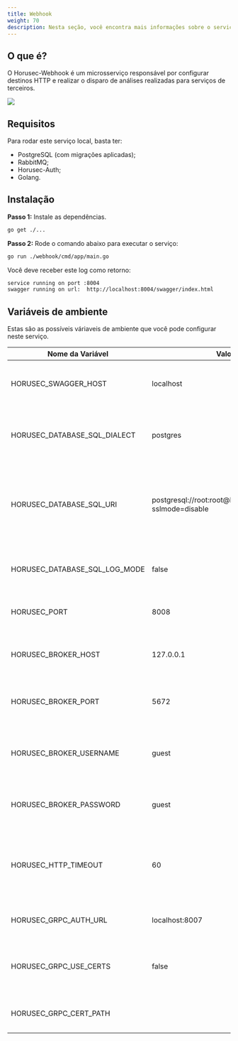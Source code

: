 ```yaml
---
title: Webhook
weight: 70
description: Nesta seção, você encontra mais informações sobre o serviço Horusec-Webhook.
---
```


## **O que é?**

O Horusec-Webhook é um microsserviço responsável por configurar destinos HTTP e realizar o disparo de análises realizadas para serviços de terceiros.


![](/docs/ptbr/web/services/webhook/0-arquitecture.png)

## **Requisitos**

Para rodar este serviço local, basta ter:

* PostgreSQL (com migrações aplicadas);
* RabbitMQ;
* Horusec-Auth;
* Golang.

## **Instalação**

**Passo 1:** Instale as dependências.

```bash
go get ./...
```

**Passo 2:** Rode o comando abaixo para executar o serviço:

```bash
go run ./webhook/cmd/app/main.go
```

Você deve receber este log como retorno:

```bash
service running on port :8004
swagger running on url:  http://localhost:8004/swagger/index.html
```

## **Variáveis de ambiente**

Estas são as possíveis váriaveis de ambiente que você pode configurar neste serviço.

| Nome da Variável                            | Valor Default          | Descrição                  |
|---------------------------------------------|-----------------------|------------------------------|
| HORUSEC_SWAGGER_HOST             | localhost                                                        | Obtém qual o host que estará disponível no swagger.| 
| HORUSEC_DATABASE_SQL_DIALECT     | postgres                                                         | Obtém o dialeto para conectar no banco de dados POSTGRES |
| HORUSEC_DATABASE_SQL_URI         | postgresql://root:root@localhost:5432/horusec_db?sslmode=disable | Obtém o URI (identificador uniforme de recursos) para conectar no banco de dados POSTGRES. |
| HORUSEC_DATABASE_SQL_LOG_MODE    | false                                                            | Obtém o valor para habilitar logs no POSTGRES. |
| HORUSEC_PORT                     | 8008                                                             | Obtém a porta que o serviço irá iniciar. |
| HORUSEC_BROKER_HOST              | 127.0.0.1                                                        | Obtém host para se conectar ao broker RABBITMQ. | 
| HORUSEC_BROKER_PORT              | 5672                                                             | Obtém porta para conectar no broker RABBITMQ. |
| HORUSEC_BROKER_USERNAME          | guest                                                            | Obtém o nome de usuário para se conectar no broker RABBITMQ. |
| HORUSEC_BROKER_PASSWORD          | guest                                                            | Obtém a senha para se conectar no broker RABBITMQ. |
| HORUSEC_HTTP_TIMEOUT             | 60                                                               | Valida o tempo, em segundos, a esperar por uma resposta na requisição HTTP. |
| HORUSEC_GRPC_AUTH_URL            | localhost:8007                                                   | Obtém a URL `horusec-auth` de conexão com o GRPC. |
| HORUSEC_GRPC_USE_CERTS           | false                                                            | Valida se o uso de certificados no GRPC está ativo ou não. |
| HORUSEC_GRPC_CERT_PATH           |                                                                  | Obtém o caminho do certificado GRPC. | 